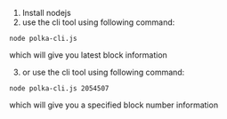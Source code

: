 1. Install nodejs
2. use the cli tool using following command: 

  ```node polka-cli.js```

  which will give you latest block information

3. or use the cli tool using following command: 

  ```node polka-cli.js 2054507```

  which will give you a specified block number information

